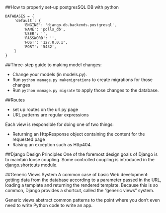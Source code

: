 ##How to properly set-up postgresSQL DB with python
```
DATABASES = {
    'default': {
        'ENGINE': 'django.db.backends.postgresql',
        'NAME': 'polls_db',
        'USER': '',
        'PASSWORD': '',
        'HOST': '127.0.0.1',
        'PORT': '5432',
    }
}
```

##Three-step guide to making model changes:

-	Change your models (in models.py).
-	Run ```python manage.py makemigrations``` to create migrations for those changes
-	Run ```python manage.py migrate``` to apply those changes to the database.

##Routes

- set up routes on the url.py page
- URL patterns are regular expressions

Each view is responsible for doing one of two things:<br>

-	Returning an HttpResponse object containing the content for the requested page<br>
-  Raising an exception such as Http404.

##Django Design Principles 
One of the foremost design goals of Django is to maintain loose coupling. Some controlled coupling is introduced in the django.shortcuts module.

##Generic Views System
A common case of basic Web development: getting data from the database according to a parameter passed in the URL, loading a template and returning the rendered template. Because this is so common, Django provides a shortcut, called the “generic views” system.

Generic views abstract common patterns to the point where you don’t even need to write Python code to write an app.